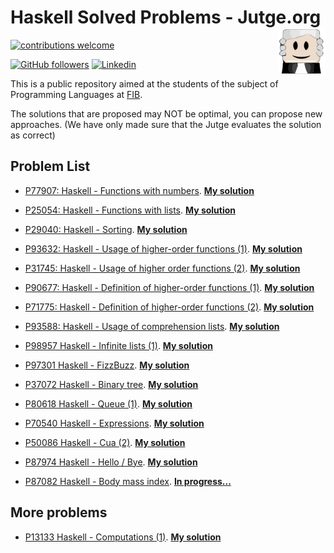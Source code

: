 # Haskell Solved Problems - Jutge.org <img src="img/jutge.png" width=77 height=75 align=right></a> 

<!-- badges: start -->
[![contributions welcome](https://img.shields.io/badge/contributions-welcome-brightgreen.svg?style=flat)](https://github.com/gonzalo-cordova-pou/Lab-Haskell-Solved-Problems/issues/new)

[![GitHub followers](https://img.shields.io/github/followers/gonzalo-cordova-pou?label=Follow&style=social)](https://github.com/gonzalo-cordova-pou)
[![Linkedin](https://img.shields.io/static/v1?label=LinkedIn&message=Contact&style=social&logo=Linkedin)](https://www.linkedin.com/in/gonzalo-cordova-pou/)

This is a public repository aimed at the students of the subject of Programming Languages at [FIB](https://www.fib.upc.edu/en).

The solutions that are proposed may NOT be optimal, you can propose new approaches. (We have only made sure that the Jutge evaluates the solution as correct)

## Problem List

- [P77907: Haskell - Functions with numbers](https://jutge.org/problems/P77907_en). **[My solution](P77907.hs)**
- [P25054: Haskell - Functions with lists](https://jutge.org/problems/P25054_en). **[My solution](P25054.hs)**
- [P29040: Haskell - Sorting](https://jutge.org/problems/P29040_en). **[My solution](P29040.hs)**

- [P93632: Haskell - Usage of higher-order functions (1)](https://jutge.org/problems/P93632_en). **[My solution](P93632.hs)**
- [P31745: Haskell - Usage of higher order functions (2)](https://jutge.org/problems/P31745_en). **[My solution](P31745.hs)**
- [P90677: Haskell - Definition of higher-order functions (1)](https://jutge.org/problems/P90677_en). **[My solution](P90677.hs)**
- [P71775: Haskell - Definition of higher-order functions (2)](https://jutge.org/problems/P71775_en). **[My solution](P71775.hs)**

- [P93588: Haskell - Usage of comprehension lists](https://jutge.org/problems/P93588_en). **[My solution](P93588.hs)**
- [P98957   Haskell - Infinite lists (1)](https://jutge.org/problems/P98957_en). **[My solution](P98957.hs)**

- [P97301   Haskell - FizzBuzz](https://jutge.org/problems/P97301_en). **[My solution](P97301.hs)**
- [P37072   Haskell - Binary tree](https://jutge.org/problems/P37072_en). **[My solution](P37072.hs)**
- [P80618   Haskell - Queue (1)](https://jutge.org/problems/P80618_en). **[My solution](P80618.hs)**

- [P70540   Haskell - Expressions](https://jutge.org/problems/P70540_en). **[My solution](P70540.hs)**
- [P50086   Haskell - Cua (2)](https://jutge.org/problems/P50086_ca). **[My solution](P50086.hs)**

- [P87974   Haskell - Hello / Bye](https://jutge.org/problems/P87974_en). **[My solution](P87974.hs)**
- [P87082   Haskell - Body mass index](https://jutge.org/problems/P87082_en). **[In progress...](P87082.hs)**

 ## More problems
 
 - [P13133  Haskell - Computations (1)](https://jutge.org/problems/P13133_en). **[My solution](P13133.hs)**
